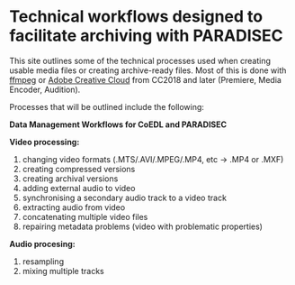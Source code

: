 # Technical workflows designed to facilitate archiving with PARADISEC

This site outlines some of the technical processes used when creating usable media files or creating archive-ready files. Most of this is done with [ffmpeg](www.ffmpeg.org) or [Adobe Creative Cloud](https://www.adobe.com/au/creativecloud.html) from CC2018 and later (Premiere, Media Encoder, Audition).

Processes that will be outlined include the following:

**Data Management Workflows for CoEDL and PARADISEC**


**Video processing:** 
1. changing video formats (.MTS/.AVI/.MPEG/.MP4, etc -> .MP4 or .MXF)
2. creating compressed versions
3. creating archival versions
4. adding external audio to video
5. synchronising a secondary audio track to a video track
6. extracting audio from video
7. concatenating multiple video files
8. repairing metadata problems (video with problematic properties)

**Audio procesing:**
1. resampling
2. mixing multiple tracks
